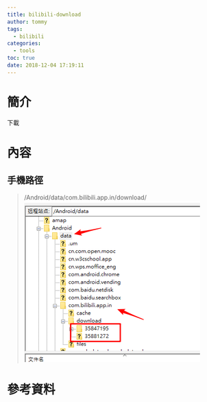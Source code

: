 ```yaml
---
title: bilibili-download
author: tommy
tags:
  - bilibili
categories:
  - tools
toc: true
date: 2018-12-04 17:19:11
---
```


# 簡介

下載

<!--more-->
# 內容

## 手機路徑
> /Android/data/com.bilibili.app.in/download/
![download](images/20181204172258.png)


# 參考資料


